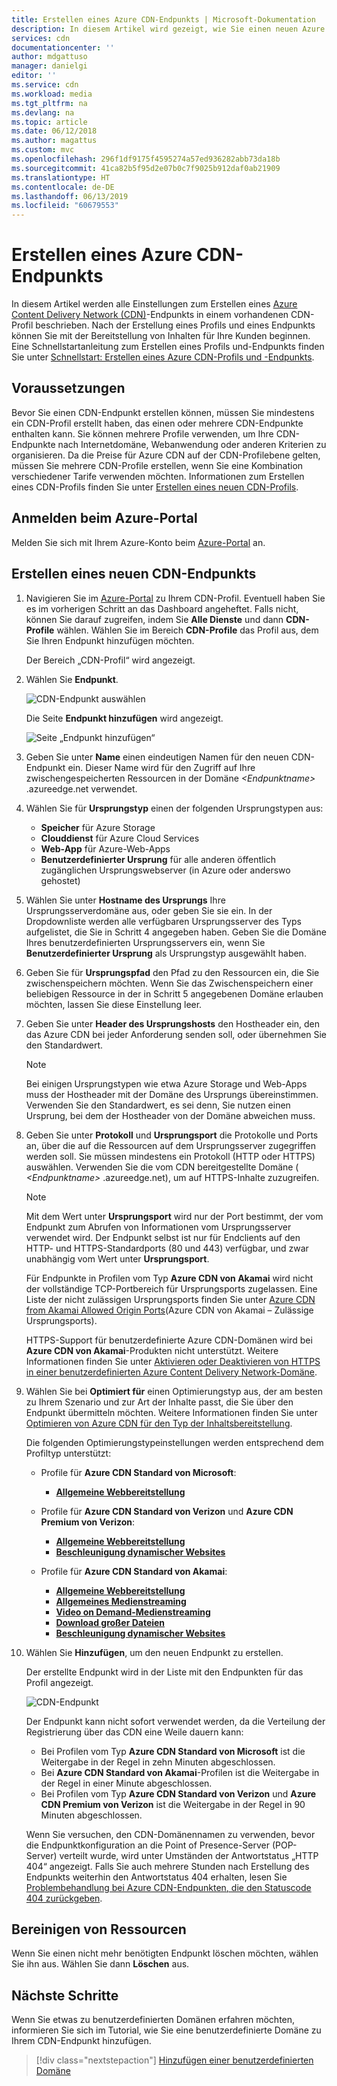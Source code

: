 ```yaml
---
title: Erstellen eines Azure CDN-Endpunkts | Microsoft-Dokumentation
description: In diesem Artikel wird gezeigt, wie Sie einen neuen Azure Content Delivery Network (CDN)-Endpunkt erstellen, einschließlich erweiterter Einstellungen.
services: cdn
documentationcenter: ''
author: mdgattuso
manager: danielgi
editor: ''
ms.service: cdn
ms.workload: media
ms.tgt_pltfrm: na
ms.devlang: na
ms.topic: article
ms.date: 06/12/2018
ms.author: magattus
ms.custom: mvc
ms.openlocfilehash: 296f1df9175f4595274a57ed936282abb73da18b
ms.sourcegitcommit: 41ca82b5f95d2e07b0c7f9025b912daf0ab21909
ms.translationtype: HT
ms.contentlocale: de-DE
ms.lasthandoff: 06/13/2019
ms.locfileid: "60679553"
---
```

# <a name="create-an-azure-cdn-endpoint"></a>Erstellen eines Azure CDN-Endpunkts
In diesem Artikel werden alle Einstellungen zum Erstellen eines [Azure Content Delivery Network (CDN)](cdn-overview.md)-Endpunkts in einem vorhandenen CDN-Profil beschrieben. Nach der Erstellung eines Profils und eines Endpunkts können Sie mit der Bereitstellung von Inhalten für Ihre Kunden beginnen. Eine Schnellstartanleitung zum Erstellen eines Profils und-Endpunkts finden Sie unter [Schnellstart: Erstellen eines Azure CDN-Profils und -Endpunkts](cdn-create-new-endpoint.md).

## <a name="prerequisites"></a>Voraussetzungen
Bevor Sie einen CDN-Endpunkt erstellen können, müssen Sie mindestens ein CDN-Profil erstellt haben, das einen oder mehrere CDN-Endpunkte enthalten kann. Sie können mehrere Profile verwenden, um Ihre CDN-Endpunkte nach Internetdomäne, Webanwendung oder anderen Kriterien zu organisieren. Da die Preise für Azure CDN auf der CDN-Profilebene gelten, müssen Sie mehrere CDN-Profile erstellen, wenn Sie eine Kombination verschiedener Tarife verwenden möchten. Informationen zum Erstellen eines CDN-Profils finden Sie unter [Erstellen eines neuen CDN-Profils](cdn-create-new-endpoint.md#create-a-new-cdn-profile).

## <a name="log-in-to-the-azure-portal"></a>Anmelden beim Azure-Portal
Melden Sie sich mit Ihrem Azure-Konto beim [Azure-Portal](https://portal.azure.com) an.

## <a name="create-a-new-cdn-endpoint"></a>Erstellen eines neuen CDN-Endpunkts

1. Navigieren Sie im [Azure-Portal](https://portal.azure.com) zu Ihrem CDN-Profil. Eventuell haben Sie es im vorherigen Schritt an das Dashboard angeheftet. Falls nicht, können Sie darauf zugreifen, indem Sie **Alle Dienste** und dann **CDN-Profile** wählen. Wählen Sie im Bereich **CDN-Profile** das Profil aus, dem Sie Ihren Endpunkt hinzufügen möchten. 
   
    Der Bereich „CDN-Profil“ wird angezeigt.

2. Wählen Sie **Endpunkt**.
   
    ![CDN-Endpunkt auswählen](./media/cdn-create-endpoint-how-to/cdn-select-endpoint.png)
   
    Die Seite **Endpunkt hinzufügen** wird angezeigt.
   
    ![Seite „Endpunkt hinzufügen“](./media/cdn-create-endpoint-how-to/cdn-add-endpoint-page.png)

3. Geben Sie unter **Name** einen eindeutigen Namen für den neuen CDN-Endpunkt ein. Dieser Name wird für den Zugriff auf Ihre zwischengespeicherten Ressourcen in der Domäne _\<Endpunktname>_ .azureedge.net verwendet.

4. Wählen Sie für **Ursprungstyp** einen der folgenden Ursprungstypen aus: 
   - **Speicher** für Azure Storage
   - **Clouddienst** für Azure Cloud Services
   - **Web-App** für Azure-Web-Apps
   - **Benutzerdefinierter Ursprung** für alle anderen öffentlich zugänglichen Ursprungswebserver (in Azure oder anderswo gehostet)

5. Wählen Sie unter **Hostname des Ursprungs** Ihre Ursprungsserverdomäne aus, oder geben Sie sie ein. In der Dropdownliste werden alle verfügbaren Ursprungsserver des Typs aufgelistet, die Sie in Schritt 4 angegeben haben. Geben Sie die Domäne Ihres benutzerdefinierten Ursprungsservers ein, wenn Sie **Benutzerdefinierter Ursprung** als Ursprungstyp ausgewählt haben.
    
6. Geben Sie für **Ursprungspfad** den Pfad zu den Ressourcen ein, die Sie zwischenspeichern möchten. Wenn Sie das Zwischenspeichern einer beliebigen Ressource in der in Schritt 5 angegebenen Domäne erlauben möchten, lassen Sie diese Einstellung leer.
    
7. Geben Sie unter **Header des Ursprungshosts** den Hostheader ein, den das Azure CDN bei jeder Anforderung senden soll, oder übernehmen Sie den Standardwert.
   
   > [!NOTE]
   > Bei einigen Ursprungstypen wie etwa Azure Storage und Web-Apps muss der Hostheader mit der Domäne des Ursprungs übereinstimmen. Verwenden Sie den Standardwert, es sei denn, Sie nutzen einen Ursprung, bei dem der Hostheader von der Domäne abweichen muss.
   > 
    
8. Geben Sie unter **Protokoll** und **Ursprungsport** die Protokolle und Ports an, über die auf die Ressourcen auf dem Ursprungsserver zugegriffen werden soll. Sie müssen mindestens ein Protokoll (HTTP oder HTTPS) auswählen. Verwenden Sie die vom CDN bereitgestellte Domäne ( _\<Endpunktname>_ .azureedge.net), um auf HTTPS-Inhalte zuzugreifen. 
   
   > [!NOTE]
   > Mit dem Wert unter **Ursprungsport** wird nur der Port bestimmt, der vom Endpunkt zum Abrufen von Informationen vom Ursprungsserver verwendet wird. Der Endpunkt selbst ist nur für Endclients auf den HTTP- und HTTPS-Standardports (80 und 443) verfügbar, und zwar unabhängig vom Wert unter **Ursprungsport**.  
   > 
   > Für Endpunkte in Profilen vom Typ **Azure CDN von Akamai** wird nicht der vollständige TCP-Portbereich für Ursprungsports zugelassen. Eine Liste der nicht zulässigen Ursprungsports finden Sie unter [Azure CDN from Akamai Allowed Origin Ports](/previous-versions/azure/mt757337(v=azure.100))(Azure CDN von Akamai – Zulässige Ursprungsports).  
   > 
   > HTTPS-Support für benutzerdefinierte Azure CDN-Domänen wird bei **Azure CDN von Akamai**-Produkten nicht unterstützt. Weitere Informationen finden Sie unter [Aktivieren oder Deaktivieren von HTTPS in einer benutzerdefinierten Azure Content Delivery Network-Domäne](cdn-custom-ssl.md).
    
9. Wählen Sie bei **Optimiert für** einen Optimierungstyp aus, der am besten zu Ihrem Szenario und zur Art der Inhalte passt, die Sie über den Endpunkt übermitteln möchten. Weitere Informationen finden Sie unter [Optimieren von Azure CDN für den Typ der Inhaltsbereitstellung](cdn-optimization-overview.md).

    Die folgenden Optimierungstypeinstellungen werden entsprechend dem Profiltyp unterstützt:
    - Profile für **Azure CDN Standard von Microsoft**:
       - [**Allgemeine Webbereitstellung**](cdn-optimization-overview.md#general-web-delivery)

    - Profile für **Azure CDN Standard von Verizon** und **Azure CDN Premium von Verizon**:
       - [**Allgemeine Webbereitstellung**](cdn-optimization-overview.md#general-web-delivery)
       - [**Beschleunigung dynamischer Websites**](cdn-optimization-overview.md#dynamic-site-acceleration)

    - Profile für **Azure CDN Standard von Akamai**:
       - [**Allgemeine Webbereitstellung**](cdn-optimization-overview.md#general-web-delivery)
       - [**Allgemeines Medienstreaming**](cdn-optimization-overview.md#general-media-streaming)
       - [**Video on Demand-Medienstreaming**](cdn-optimization-overview.md#video-on-demand-media-streaming)
       - [**Download großer Dateien**](cdn-optimization-overview.md#large-file-download)
       - [**Beschleunigung dynamischer Websites**](cdn-optimization-overview.md#dynamic-site-acceleration)

10. Wählen Sie **Hinzufügen**, um den neuen Endpunkt zu erstellen.
   
    Der erstellte Endpunkt wird in der Liste mit den Endpunkten für das Profil angezeigt.
    
    ![CDN-Endpunkt](./media/cdn-create-new-endpoint/cdn-endpoint-success.png)
    
    Der Endpunkt kann nicht sofort verwendet werden, da die Verteilung der Registrierung über das CDN eine Weile dauern kann: 
    - Bei Profilen vom Typ **Azure CDN Standard von Microsoft** ist die Weitergabe in der Regel in zehn Minuten abgeschlossen. 
    - Bei **Azure CDN Standard von Akamai**-Profilen ist die Weitergabe in der Regel in einer Minute abgeschlossen. 
    - Bei Profilen vom Typ **Azure CDN Standard von Verizon** und **Azure CDN Premium von Verizon** ist die Weitergabe in der Regel in 90 Minuten abgeschlossen. 
   
    Wenn Sie versuchen, den CDN-Domänennamen zu verwenden, bevor die Endpunktkonfiguration an die Point of Presence-Server (POP-Server) verteilt wurde, wird unter Umständen der Antwortstatus „HTTP 404“ angezeigt. Falls Sie auch mehrere Stunden nach Erstellung des Endpunkts weiterhin den Antwortstatus 404 erhalten, lesen Sie [Problembehandlung bei Azure CDN-Endpunkten, die den Statuscode 404 zurückgeben](cdn-troubleshoot-endpoint.md).

## <a name="clean-up-resources"></a>Bereinigen von Ressourcen
Wenn Sie einen nicht mehr benötigten Endpunkt löschen möchten, wählen Sie ihn aus. Wählen Sie dann **Löschen** aus. 

## <a name="next-steps"></a>Nächste Schritte
Wenn Sie etwas zu benutzerdefinierten Domänen erfahren möchten, informieren Sie sich im Tutorial, wie Sie eine benutzerdefinierte Domäne zu Ihrem CDN-Endpunkt hinzufügen.

> [!div class="nextstepaction"]
> [Hinzufügen einer benutzerdefinierten Domäne](cdn-map-content-to-custom-domain.md)


